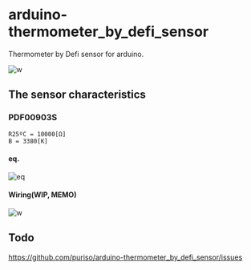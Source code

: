 # arduino-thermometer_by_defi_sensor
Thermometer by Defi sensor for arduino.

![w](https://user-images.githubusercontent.com/11486268/66576894-72404a00-ebb3-11e9-85b9-71a46f9ab2dd.JPG)

## The sensor characteristics
### PDF00903S

```
R25ºC = 10000[Ω]
B = 3380[K]
```

#### eq.
![eq](https://user-images.githubusercontent.com/11486268/62881604-2025a880-bd6b-11e9-86f2-68b08cad765c.png)

#### Wiring(WIP, MEMO)
![w](https://user-images.githubusercontent.com/11486268/66576965-8b48fb00-ebb3-11e9-90f6-d7e31e2f95d8.JPG)

## Todo
https://github.com/puriso/arduino-thermometer_by_defi_sensor/issues

